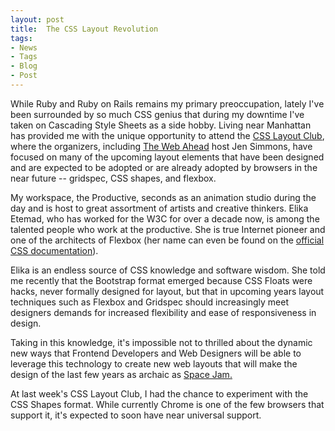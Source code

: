 ```yaml
---
layout: post
title:  The CSS Layout Revolution 
tags:
- News
- Tags
- Blog
- Post
---
```


While Ruby and Ruby on Rails remains my primary preoccupation, lately I've been surrounded by so much CSS genius that during my downtime I've taken on Cascading Style Sheets as a side hobby. Living near Manhattan has provided me with the unique opportunity to attend the <a href="http://www.meetup.com/CSS-Layout-Club">CSS Layout Club</a>, where the organizers, including <a href="http://www.thewebahead.net">The Web Ahead</a> host Jen Simmons, have focused on many of the upcoming layout elements that have been designed and are expected to be adopted or are already adopted by browsers in the near future -- gridspec, CSS shapes, and flexbox. 

My workspace, the Productive, seconds as an animation studio during the day and is host to great assortment of artists and creative thinkers. Elika Etemad, who has worked for the W3C for over a decade now, is among the talented people who work at the productive. She is true Internet pioneer and one of the architects of Flexbox (her name can even be found on the <a href="http://www.w3.org/TR/css-flexbox-1/">official CSS documentation</a>). 

Elika is an endless source of CSS knowledge and software wisdom. She told me recently that the Bootstrap format emerged because CSS Floats were hacks, never formally designed for layout, but that in upcoming years layout techniques such as Flexbox and Gridspec should increasingly meet designers demands for increased flexibility and ease of responsiveness in design.

Taking in this knowledge, it's impossible not to thrilled about the dynamic new ways that Frontend Developers and Web Designers will be able to leverage this technology to create new web layouts that will make the design of the last few years as archaic as <a href="http://www.warnerbros.com/archive/spacejam/movie/jam.htm">Space Jam.</a> 

At last week's CSS Layout Club, I had the chance to experiment with the CSS Shapes format. While currently Chrome is one of the few browsers that support it, it's expected to soon have near universal support. 